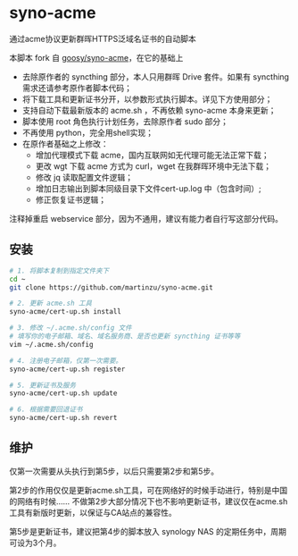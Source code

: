 # syno-acme

通过acme协议更新群晖HTTPS泛域名证书的自动脚本

本脚本 fork 自 [goosy/syno-acme](https://github.com/goosy/syno-acme)，在它的基础上
- 去除原作者的 syncthing 部分，本人只用群晖 Drive 套件。如果有 syncthing 需求还请参考原作者脚本代码；
- 将下载工具和更新证书分开，以参数形式执行脚本。详见下方使用部分；
- 支持自动下载最新版本的 acme.sh ，不再依赖 syno-acme 本身来更新；
- 脚本使用 root 角色执行计划任务，去除原作者 sudo 部分；
- 不再使用 python，完全用shell实现；
- 在原作者基础之上修改：
    - 增加代理模式下载 acme，国内互联网如无代理可能无法正常下载；
    - 更改 wgt 下载 acme 方式为 curl，wget 在我群晖环境中无法下载；
    - 修改 jq 读取配置文件逻辑；
    - 增加日志输出到脚本同级目录下文件cert-up.log 中（包含时间）;
    - 修正恢复证书逻辑；

注释掉重启 webservice 部分，因为不通用，建议有能力者自行写这部分代码。

## 安装

```bash
# 1. 将脚本复制到指定文件夹下
cd ~
git clone https://github.com/martinzu/syno-acme.git

# 2. 更新 acme.sh 工具
syno-acme/cert-up.sh install

# 3. 修改 ~/.acme.sh/config 文件
# 填写你的电子邮箱、域名、域名服务商、是否也更新 syncthing 证书等等
vim ~/.acme.sh/config

# 4. 注册电子邮箱，仅第一次需要。
syno-acme/cert-up.sh register

# 5. 更新证书及服务
syno-acme/cert-up.sh update

# 6. 根据需要回退证书
syno-acme/cert-up.sh revert
```

## 维护

仅第一次需要从头执行到第5步，以后只需要第2步和第5步。

第2步的作用仅仅是更新acme.sh工具，可在网络好的时候手动进行，特别是中国的网络有时候……
不做第2步大部分情况下也不影响更新证书，建议仅在acme.sh工具有新版时更新，以保证与CA站点的兼容性。

第5步是更新证书，建议把第4步的脚本放入 synology NAS 的定期任务中，周期可设为3个月。
